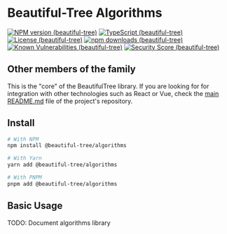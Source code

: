 # Beautiful-Tree Algorithms


[![NPM version (beautiful-tree)](https://img.shields.io/npm/v/@beautiful-tree/algorithms.svg?style=flat)](https://www.npmjs.com/package/@beautiful-tree/algorithms)
[![TypeScript (beautiful-tree)](https://badgen.net/npm/types/@beautiful-tree/algorithms)](http://www.typescriptlang.org/)
[![License (beautiful-tree)](https://badgen.net/npm/license/@beautiful-tree/algorithms)](https://opensource.org/licenses/MIT)
[![npm downloads (beautiful-tree)](https://img.shields.io/npm/dm/@beautiful-tree/algorithms.svg?style=flat)](https://www.npmjs.com/package/@beautiful-tree/algorithms)
[![Known Vulnerabilities (beautiful-tree)](https://snyk.io//test/github/Coder-Spirit/nominal/badge.svg?targetFile=package.json)](https://snyk.io//test/github/Coder-Spirit/nominal?targetFile=package.json)
[![Security Score (beautiful-tree)](https://snyk-widget.herokuapp.com/badge/npm/@beautiful-tree%2Falgorithms/badge.svg)](https://snyk.io/advisor/npm-package/@beautiful-tree/algorithms)

## Other members of the family

This is the "core" of the BeautifulTree library. If you are looking for
for integration with other technologies such as React or Vue, check the
[main README.md](https://github.com/Coder-Spirit/beautiful-tree?tab=readme-ov-file#beautiful-tree)
file of the project's repository.

## Install

```bash
# With NPM
npm install @beautiful-tree/algorithms

# With Yarn
yarn add @beautiful-tree/algorithms

# With PNPM
pnpm add @beautiful-tree/algorithms
```

## Basic Usage

TODO: Document algorithms library
